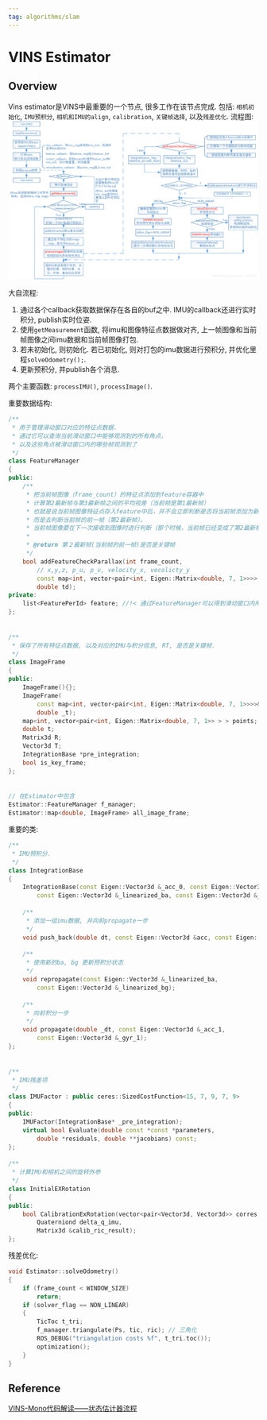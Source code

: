 ```yaml
---
tag: algorithms/slam
---
```

# VINS Estimator
## Overview
Vins estimator是VINS中最重要的一个节点, 很多工作在该节点完成. 包括: `相机初始化`, `IMU预积分`, `相机和IMU的align`, `calibration`, `关键帧选择`, 以及`残差优化`.
流程图:
![VINS Estimator](rc/vins_estimator)

大自流程:
1. 通过各个callback获取数据保存在各自的buf之中. IMU的callback还进行实时积分, publish实时位姿.
2. 使用`getMeasurement`函数, 将imu和图像特征点数据做对齐, 上一帧图像和当前帧图像之间imu数据和当前帧图像打包.
3. 若未初始化, 则初始化. 若已初始化, 则对打包的imu数据进行预积分, 并优化里程`solveOdometry();`.
4. 更新预积分, 并publish各个消息.

两个主要函数: `processIMU()`, `processImage()`.

重要数据结构:
```c++
/**
 * 用于管理滑动窗口对应的特征点数据. 
 * 通过它可以查询当前滑动窗口中能够观测到的所有角点，
 * 以及这些角点被滑动窗口内的哪些帧观测到了
 */
class FeatureManager
{
public:
    /**
     * 把当前帧图像（frame_count）的特征点添加到feature容器中
     * 计算第2最新帧与第3最新帧之间的平均视差（当前帧是第1最新帧）
     * 也就是说当前帧图像特征点存入feature中后，并不会立即判断是否将当前帧添加为新的关键帧，
     * 而是去判断当前帧的前一帧（第2最新帧）。
     * 当前帧图像要在下一次接收到图像时进行判断（那个时候，当前帧已经变成了第2最新帧）
     *
     * @return 第２最新帧(当前帧的前一帧)是否是关键帧
     */
    bool addFeatureCheckParallax(int frame_count,
        // x,y,z, p_u, p_v, velocity_x, vecolicty_y
        const map<int, vector<pair<int, Eigen::Matrix<double, 7, 1>>>> &image,
        double td);
private:
    list<FeaturePerId> feature; //!< 通过FeatureManager可以得到滑动窗口内所有的角点信息
};


/**
 * 保存了所有特征点数据, 以及对应的IMU与积分信息, RT, 是否是关键帧.
 */
class ImageFrame
{
public:
    ImageFrame(){};
    ImageFrame(
        const map<int, vector<pair<int, Eigen::Matrix<double, 7, 1>>>>& _points,
        double _t);
    map<int, vector<pair<int, Eigen::Matrix<double, 7, 1>> > > points;
    double t;
    Matrix3d R;
    Vector3d T;
    IntegrationBase *pre_integration;
    bool is_key_frame;
};


// 在Estimator中包含
Estimator::FeatureManager f_manager;
Estimator::map<double, ImageFrame> all_image_frame;
```

重要的类:
```c++
/**
 * IMU预积分.
 */
class IntegrationBase
{
    IntegrationBase(const Eigen::Vector3d &_acc_0, const Eigen::Vector3d &_gyr_0,
        const Eigen::Vector3d &_linearized_ba, const Eigen::Vector3d &_linearized_bg);
    
    /**
     * 添加一组imu数据, 并向前propagate一步
     */
    void push_back(double dt, const Eigen::Vector3d &acc, const Eigen::Vector3d &gyr);

    /**
     * 使用新的ba, bg 更新预积分状态
     */
    void repropagate(const Eigen::Vector3d &_linearized_ba, 
        const Eigen::Vector3d &_linearized_bg);
    
    /**
     * 向前积分一步
     */
    void propagate(double _dt, const Eigen::Vector3d &_acc_1,
        const Eigen::Vector3d &_gyr_1);
};


/**
 * IMU残差项
 */
class IMUFactor : public ceres::SizedCostFunction<15, 7, 9, 7, 9>
{
public:
    IMUFactor(IntegrationBase* _pre_integration);
    virtual bool Evaluate(double const *const *parameters,
        double *residuals, double **jacobians) const;
};

/**
 * 计算IMU和相机之间的旋转外参
 */
class InitialEXRotation
{
public:
    bool CalibrationExRotation(vector<pair<Vector3d, Vector3d>> corres,
        Quaterniond delta_q_imu,
        Matrix3d &calib_ric_result);
};
```

残差优化:
```c++
void Estimator::solveOdometry()
{
    if (frame_count < WINDOW_SIZE)
        return;
    if (solver_flag == NON_LINEAR)
    {
        TicToc t_tri;
        f_manager.triangulate(Ps, tic, ric); // 三角化
        ROS_DEBUG("triangulation costs %f", t_tri.toc());
        optimization();
    }
}
```



## Reference
[VINS-Mono代码解读——状态估计器流程](https://blog.csdn.net/qq_41839222/article/details/86293038)